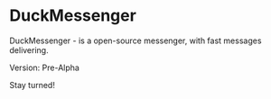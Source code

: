 # DuckMessenger
DuckMessenger - is a open-source messenger, with fast messages delivering.

Version: Pre-Alpha



Stay turned!

